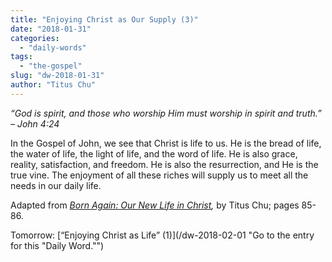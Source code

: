 ```yaml
---
title: "Enjoying Christ as Our Supply (3)"
date: "2018-01-31"
categories: 
  - "daily-words"
tags: 
  - "the-gospel"
slug: "dw-2018-01-31"
author: "Titus Chu"
---
```


_“God is spirit, and those who worship Him must worship in spirit and truth.”_ _– John 4:24_

In the Gospel of John, we see that Christ is life to us. He is the bread of life, the water of life, the light of life, and the word of life. He is also grace, reality, satisfaction, and freedom. He is also the resurrection, and He is the true vine. The enjoyment of all these riches will supply us to meet all the needs in our daily life.

Adapted from _[Born Again: Our New Life in Christ](/book-born-again/ "Go to the listing for this book."),_ by Titus Chu; pages 85-86.

Tomorrow: [“Enjoying Christ as Life” (1)](/dw-2018-02-01 "Go to the entry for this "Daily Word."")
